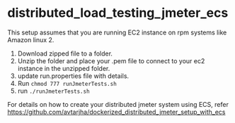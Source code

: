 # distributed_load_testing_jmeter_ecs

This setup assumes that you are running EC2 instance on rpm systems like Amazon linux 2.

1. Download zipped file to a folder. 
2. Unzip the folder and place your .pem file to connect to your ec2 instance in the unzipped folder.
3. update run.properties file with details.
4. Run ```chmod 777 runJmeterTests.sh```
5. run ```./runJmeterTests.sh```

For details on how to create your distributed jmeter system using ECS, refer https://github.com/avtarjha/dockerized_distributed_jmeter_setup_with_ecs
